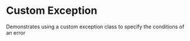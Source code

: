 ﻿# Custom Exception

Demonstrates using a custom exception class to specify the conditions of an error
